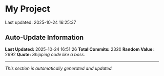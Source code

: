 # My Project


Last updated: 2025-10-24 16:25:37























































































































































































































































































































































































































































































































































































































































































































































































































































































































































































































































































































































































































































































































































































































































































































































































































































































































































































































































































































































































































































































































































































































































































































































































































































































































































































































































































































































































































## Auto-Update Information

**Last Updated:** 2025-10-24 16:51:26
**Total Commits:** 2320
**Random Value:** 2692
**Quote:** _Shipping code like a boss._

---
_This section is automatically generated and updated._